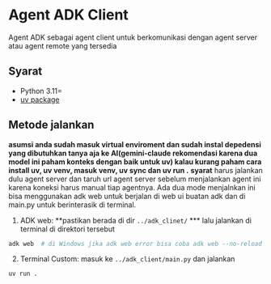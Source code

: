 # Agent ADK Client

Agent ADK sebagai agent client untuk berkomunikasi dengan agent server atau agent remote yang tersedia

## Syarat
- Python 3.11=
- [uv package](https://docs.astral.sh/uv/getting-started/installation/)

## Metode jalankan
**asumsi anda sudah  masuk virtual enviroment dan sudah instal depedensi yang dibutuhkan tanya aja ke AI(gemini-claude rekomendasi karena dua model ini paham konteks dengan baik untuk uv) kalau kurang paham cara install uv, uv venv, masuk venv, uv sync dan uv run .**
**syarat** harus jalankan dulu agent server dan taruh url agent server sebelum  menjalankan agent ini karena koneksi harus manual tiap agentnya.
Ada dua mode menjalnkan ini bisa menggunakan  adk web untuk berjalan di web ui buatan adk dan di main.py untuk berinterasik di terminal.

1. ADK web:
**pastikan berada di dir `../adk_clinet/` ***
lalu jalankan di terminal di direktori tersebut
```bash
adk web  # di Windows jika adk web error bisa coba adk web --no-reload
```

2. Terminal Custom:
masuk ke `../adk_client/main.py` dan jalankan
```bash
uv run .
```
